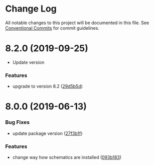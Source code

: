 # Change Log

All notable changes to this project will be documented in this file.
See [Conventional Commits](https://conventionalcommits.org) for commit guidelines.

# 8.2.0 (2019-09-25)

* Update version

### Features

* upgrade to version 8.2 ([29d5b5d](https://github.com/ObjectivityLtd/angular-schematics/commit/29d5b5d))



# 8.0.0 (2019-06-13)


### Bug Fixes

* update package version ([27f3b1f](https://github.com/ObjectivityLtd/angular-schematics/commit/27f3b1f))


### Features

* change way how schematics are installed ([093b183](https://github.com/ObjectivityLtd/angular-schematics/commit/093b183))
